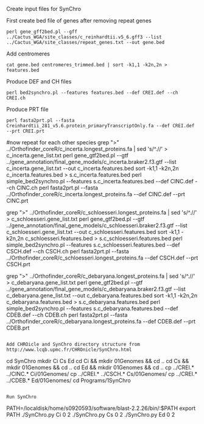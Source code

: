 Create input files for SynChro

First create bed file of genes after removing repeat genes

```
perl gene_gff2bed.pl --gff ../Cactus_WGA/site_classes/c_reinhardtii.v5_6.gff3 --list ../Cactus_WGA/site_classes/repeat_genes.txt --out gene.bed
```

Add centromeres

```
cat gene.bed centromeres_trimmed.bed | sort -k1,1 -k2n,2n > features.bed
```

Produce DEF and CH files

```
perl bed2synchro.pl --features features.bed --def CREI.def --ch CREI.ch
```

Produce PRT file

```
perl fasta2prt.pl --fasta Creinhardtii_281_v5.6.protein_primaryTranscriptOnly.fa --def CREI.def --prt CREI.prt
```

#now repeat for each other species
grep ">" ../Orthofinder_coreR/c_incerta.longest_proteins.fa | sed 's/^.//' > c_incerta.gene_list.txt
perl gene_gtf2bed.pl --gtf ../gene_annotation/final_gene_models/c_incerta.braker2.f3.gtf --list c_incerta.gene_list.txt --out c_incerta.features.bed
sort -k1,1 -k2n,2n c_incerta.features.bed > s.c_incerta.features.bed
perl simple_bed2synchro.pl --features s.c_incerta.features.bed --def CINC.def --ch CINC.ch
perl fasta2prt.pl --fasta ../Orthofinder_coreR/c_incerta.longest_proteins.fa --def CINC.def --prt CINC.prt

grep ">" ../Orthofinder_coreR/c_schloesseri.longest_proteins.fa | sed 's/^.//' > c_schloesseri.gene_list.txt
perl gene_gtf2bed.pl --gtf ../gene_annotation/final_gene_models/c_schloesseri.braker2.f3.gtf --list c_schloesseri.gene_list.txt --out c_schloesseri.features.bed
sort -k1,1 -k2n,2n c_schloesseri.features.bed > s.c_schloesseri.features.bed
perl simple_bed2synchro.pl --features s.c_schloesseri.features.bed --def CSCH.def --ch CSCH.ch
perl fasta2prt.pl --fasta ../Orthofinder_coreR/c_schloesseri.longest_proteins.fa --def CSCH.def --prt CSCH.prt

grep ">" ../Orthofinder_coreR/c_debaryana.longest_proteins.fa | sed 's/^.//' > c_debaryana.gene_list.txt
perl gene_gtf2bed.pl --gtf ../gene_annotation/final_gene_models/c_debaryana.braker2.f3.gtf --list c_debaryana.gene_list.txt --out c_debaryana.features.bed
sort -k1,1 -k2n,2n c_debaryana.features.bed > s.c_debaryana.features.bed
perl simple_bed2synchro.pl --features s.c_debaryana.features.bed --def CDEB.def --ch CDEB.ch
perl fasta2prt.pl --fasta ../Orthofinder_coreR/c_debaryana.longest_proteins.fa --def CDEB.def --prt CDEB.prt
```

Add CHROicle and SynChro directory structure from http://www.lcqb.upmc.fr/CHROnicle/SynChro.html

```
cd SynChro
mkdir Ci Cs Ed
cd Ci && mkdir 01Genomes && cd ..
cd Cs && mkdir 01Genomes && cd ..
cd Ed && mkdir 01Genomes && cd ..
cp ../CREI.* ../CINC.* Ci/01Genomes/
cp ../CREI.* ../CSCH.* Cs/01Genomes/
cp ../CREI.* ../CDEB.* Ed/01Genomes/
cd Programs/1SynChro
```

Run SynChro 

```
PATH=/localdisk/home/s0920593/software/blast-2.2.26/bin/:$PATH
export PATH
./SynChro.py Ci 0 2
./SynChro.py Cs 0 2
./SynChro.py Ed 0 2
```
